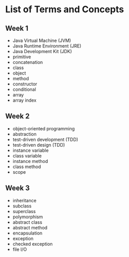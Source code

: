 # List of Terms and Concepts
## Week 1
 * Java Virtual Machine (JVM)
 * Java Runtime Environment (JRE)
 * Java Development Kit (JDK)
 * primitive
 * concatenation
 * class
 * object
 * method
 * constructor
 * conditional
 * array
 * array index

## Week 2
 * object-oriented programming
 * abstraction
 * test-driven development (TDD)
 * test-driven design (TDD)
 * instance variable
 * class variable
 * instance method
 * class method
 * scope
 
## Week 3
 * inheritance
 * subclass
 * superclass
 * polymorphism
 * abstract class
 * abstract method
 * encapsulation
 * exception
 * checked exception
 * file I/O